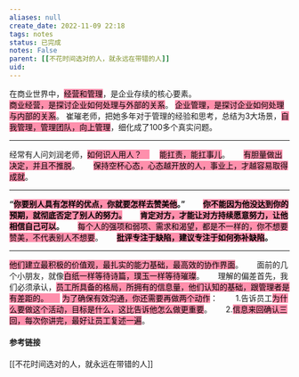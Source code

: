 ```yaml
---
aliases: null
create_date: 2022-11-09 22:18
tags: notes
status: 已完成
notes: False
parent: [[不花时间选对的人，就永远在带错的人]]
uid: 
---
```


在商业世界中，<mark style="background: #FF5582A6;">经营和管理</mark>，是企业存续的核心要素。  
<mark style="background: #FF5582A6;">商业经营，是探讨企业如何处理与外部的关系</mark>。
<mark style="background: #FF5582A6;">企业管理，是探讨企业如何处理与内部的关系</mark>。
崔璀老师，把她多年对于管理的经验和思考，总结为3大场景，<mark style="background: #FF5582A6;">自我管理，管理团队，向上管理</mark>，细化成了100多个真实问题。

---

经常有人问刘润老师，<mark style="background: #FF5582A6;">如何识人用人？　</mark>　
<mark style="background: #FF5582A6;">能扛责，能扛事儿</mark>。　　
<mark style="background: #FF5582A6;">有胆量做出决定，并且不推脱</mark>。　　
<mark style="background: #FF5582A6;">保持空杯心态，心态越开放的人，事业上，才越容易取得成就</mark>。　　

---

**“<mark style="background: #FF5582A6;">你要别人具有怎样的优点，你就要怎样去赞美他</mark>。”**　　
**<mark style="background: #FF5582A6;">你不能因为他没达到你的预期，就彻底否定了别人的努力。</mark>**　　
**<mark style="background: #FF5582A6;">肯定对方，才能让对方持续愿意努力，让他相信自己可以</mark>。**　　
<mark style="background: #FF5582A6;">每个人的强项和弱项、需求和渴望，都是不一样的，你不想要赞美，不代表别人不想要</mark>。　　
**<mark style="background: #FF5582A6;">批评专注于缺陷，建议专注于如何弥补缺陷</mark>。**

---

<mark style="background: #FF5582A6;">他们建立最积极的价值观，最扎实的能力基础，最高效的协作界面</mark>。　　
面前的几个小朋友，就像<mark style="background: #FF5582A6;">白纸一样等待诗篇，璞玉一样等待璀璨</mark>。　　
理解的偏差首先，我们必须承认，<mark style="background: #FF5582A6;">员工所具备的格局，所拥有的信息量，他们认知的基础，跟管理者是有差距的。　　</mark>
<mark style="background: #FF5582A6;">为了确保有效沟通，你还需要再做两个动作</mark>：　　
1.告诉员工<mark style="background: #FF5582A6;">为什么要做这个活动，目标是什么，这比告诉他怎么做更重要</mark>。　　
2.<mark style="background: #FF5582A6;">信息来回确认三回，每次你讲完，最好让员工复述一遍</mark>。　　

#### 参考链接
[[不花时间选对的人，就永远在带错的人]]
